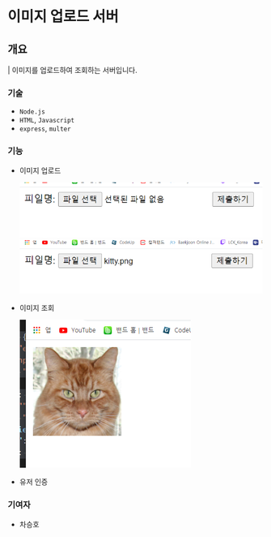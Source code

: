 # 이미지 업로드 서버
## 개요
| 이미지를 업로드하여 조회하는 서버입니다.

### 기술
- `Node.js`
- `HTML`, `Javascript`
- `express`, `multer`

### 기능
- 이미지 업로드

    <img src="docs/1.PNG">
    <img src="docs/1-1.PNG">

- 이미지 조회

    <img src="docs/2.PNG">

- 유저 인증


### 기여자
- 차승호